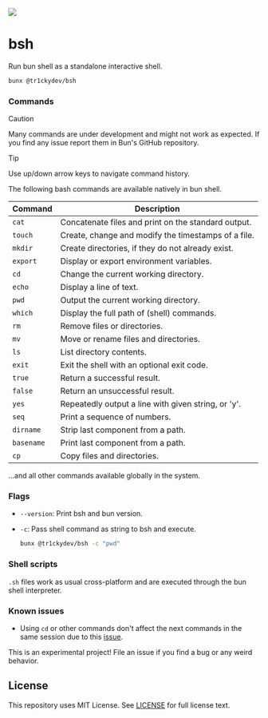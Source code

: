 ![](terminal.png)

# bsh

Run bun shell as a standalone interactive shell.

```bash
bunx @tr1ckydev/bsh
```



### Commands

> [!CAUTION] 
> Many commands are under development and might not work as expected. If you find any issue report them in Bun's GitHub repository.

> [!TIP] 
> Use up/down arrow keys to navigate command history.

The following bash commands are available natively in bun shell.

| Command    | Description                                         |
| ---------- | --------------------------------------------------- |
| `cat`      | Concatenate files and print on the standard output. |
| `touch`    | Create, change and modify the timestamps of a file. |
| `mkdir`    | Create directories, if they do not already exist.   |
| `export`   | Display or export environment variables.            |
| `cd`       | Change the current working directory.               |
| `echo`     | Display a line of text.                             |
| `pwd`      | Output the current working directory.               |
| `which`    | Display the full path of (shell) commands.          |
| `rm`       | Remove files or directories.                        |
| `mv`       | Move or rename files and directories.               |
| `ls`       | List directory contents.                            |
| `exit`     | Exit the shell with an optional exit code.          |
| `true`     | Return a successful result.                         |
| `false`    | Return an unsuccessful result.                      |
| `yes`      | Repeatedly output a line with given string, or 'y'. |
| `seq`      | Print a sequence of numbers.                        |
| `dirname`  | Strip last component from a path.                   |
| `basename` | Print last component from a path.                   |
| `cp`       | Copy files and directories.                         |

...and all other commands available globally in the system.


### Flags

- `--version`: Print bsh and bun version.

- `-c`: Pass shell command as string to bsh and execute.

  ```bash
  bunx @tr1ckydev/bsh -c "pwd"
  ```

### Shell scripts

`.sh` files work as usual cross-platform and are executed through the bun shell interpreter.

### Known issues

- Using `cd` or other commands don't affect the next commands in the same session due to this [issue](https://github.com/oven-sh/bun/issues/9893).

This is an experimental project! File an issue if you find a bug or any weird behavior.



## License

This repository uses MIT License. See [LICENSE](https://github.com/tr1ckydev/bsh/blob/main/LICENSE) for full license text.
